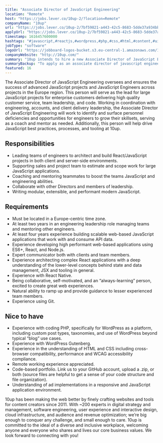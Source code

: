 ```yaml
---
title: "Associate Director of JavaScript Engineering"
location: "Remote"
host: "https://jobs.lever.co/10up-2/?location=Remote"
companyName: "10up"
url: "https://jobs.lever.co/10up-2/7bf59821-a443-42c5-8683-5dde37a934bb"
applyUrl: "https://jobs.lever.co/10up-2/7bf59821-a443-42c5-8683-5dde37a934bb/apply"
timestamp: 1616457600000
hashtags: "#javascript,#reactjs,#wordpress,#php,#css,#html,#content,#ui/ux,#git,#management"
jobType: "software"
logoUrl: "https://jobboard-logos-bucket.s3.eu-central-1.amazonaws.com/10up"
companyWebsite: "http://10up.com/"
summary: "10up intends to hire a new Associate Director of JavaScript Engineering. If you have at least four years experience building scalable web-based JavaScript applications that work with and consume API data, consider applying."
summaryBackup: "To apply as an associate director of javascript engineering at 10up, you preferably need to have some knowledge of: #javascript, #reactjs, #php."
featured: 16
---
```


The Associate Director of JavaScript Engineering oversees and ensures the success of advanced JavaScript projects and JavaScript Engineers across projects in the Europe region. This person will serve as the lead for large JavaScript projects for enterprise customers delivering high quality customer service, team leadership, and code. Working in coordination with engineering, accounts, and client delivery leadership, the Associate Director of JavaScript Engineering will work to identify and surface personnel deficiencies and opportunities for engineers to grow their skillsets, serving as a coach and mentor as needed. Additionally, this person will help drive JavaScript best practices, processes, and tooling at 10up.

## Responsibilities

*   Leading teams of engineers to architect and build React/JavaScript projects in both client and server-side environments.
*   Supporting sales and project team to estimate and scope work for large JavaScript applications.
*   Coaching and mentoring teammates to boost the teams JavaScript and engineering abilities.
*   Collaborate with other Directors and members of leadership.
*   Writing modular, extensible, and performant modern JavaScript.

## Requirements

*   Must be located in a Europe-centric time zone.
*   At least two years in an engineering leadership role managing teams and mentoring other engineers.
*   At least four years experience building scalable web-based JavaScript applications that work with and consume API data.
*   Experience developing high performant web-based applications using ES6+, React, and Node.js.
*   Expert communicator both with clients and team members.
*   Experience architecting complex React applications with a deep understanding of the lower-level concepts behind state and data management, JSX and tooling in general.
*   Experience with React Native.
*   Being collaborative, self-motivated, and an “always-learning” person, excited to create great web experiences.
*   Natural ability to ramp up and provide guidance to lesser experienced team members.
*   Experience using Git.

## Nice to have

*   Experience with coding PHP, specifically for WordPress as a platform, including custom post types, taxonomies, and use of WordPress beyond typical “blog” use cases.
*   Experience with WordPress Gutenberg.
*   Experience in the understanding of HTML and CSS including cross-browser compatibility, performance and WCAG accessibility compliance.
*   Remote working experience appreciated.
*   Code-based portfolio. Link us to your GitHub account, upload a .zip, or both (source files are helpful to get a sense of your code structure and file organization).
*   Understanding of ad implementations in a responsive and JavaScript application environment.

10up has been making the web better by finely crafting websites and tools for content creators since 2011. With ~200 experts in digital strategy and management, software engineering, user experience and interactive design, cloud infrastructure, and audience and revenue optimization; we’re big enough to conquer any challenge, and small enough to care. 10up is committed to the ideal of a diverse and inclusive workplace, welcoming anyone and everyone who shares and lives our core business values. We look forward to connecting with you!
